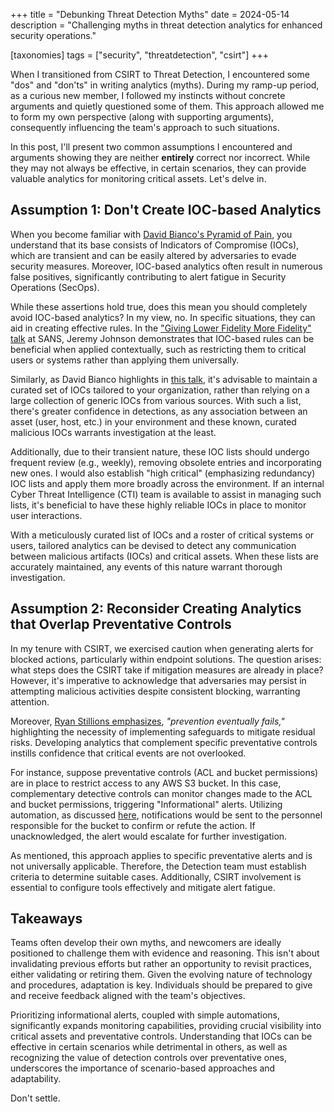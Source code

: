 +++
title = "Debunking Threat Detection Myths"
date  = 2024-05-14
description = "Challenging myths in threat detection analytics for enhanced security operations."

[taxonomies]
tags = ["security", "threatdetection", "csirt"]
+++

When I transitioned from CSIRT to Threat Detection, I encountered some "dos" and "don'ts" in writing analytics (myths).  During my ramp-up period, as a curious new member, I followed my instincts without concrete arguments and quietly questioned some of them.  This approach allowed me to form my own perspective (along with supporting arguments), consequently influencing the team's approach to such situations.

In this post, I'll present two common assumptions I encountered and arguments showing they are neither **entirely** correct nor incorrect.  While they may not always be effective, in certain scenarios, they can provide valuable analytics for monitoring critical assets.  Let's delve in.


## Assumption 1: Don't Create IOC-based Analytics
When you become familiar with [David Bianco's Pyramid of Pain](https://www.attackiq.com/glossary/pyramid-of-pain/), you understand that its base consists of Indicators of Compromise (IOCs), which are transient and can be easily altered by adversaries to evade security measures.  Moreover, IOC-based analytics often result in numerous false positives, significantly contributing to alert fatigue in Security Operations (SecOps).

While these assertions hold true, does this mean you should completely avoid IOC-based analytics?  In my view, no.  In specific situations, they can aid in creating effective rules.  In the ["Giving Lower Fidelity More Fidelity" talk](https://www.youtube.com/watch?v=NRY5fKZDGVU) at SANS, Jeremy Johnson demonstrates that IOC-based rules can be beneficial when applied contextually, such as restricting them to critical users or systems rather than applying them universally.

Similarly, as David Bianco highlights in [this talk](https://www.youtube.com/watch?v=ueGZosLD7iE), it's advisable to maintain a curated set of IOCs tailored to your organization, rather than relying on a large collection of generic IOCs from various sources.  With such a list, there's greater confidence in detections, as any association between an asset (user, host, etc.) in your environment and these known, curated malicious IOCs warrants investigation at the least.

Additionally, due to their transient nature, these IOC lists should undergo frequent review (e.g., weekly), removing obsolete entries and incorporating new ones.  I would also establish "high critical" (emphasizing redundancy) IOC lists and apply them more broadly across the environment.  If an internal Cyber Threat Intelligence (CTI) team is available to assist in managing such lists, it's beneficial to have these highly reliable IOCs in place to monitor user interactions.

With a meticulously curated list of IOCs and a roster of critical systems or users, tailored analytics can be devised to detect any communication between malicious artifacts (IOCs) and critical assets. When these lists are accurately maintained, any events of this nature warrant thorough investigation.


## Assumption 2: Reconsider Creating Analytics that Overlap Preventative Controls
In my tenure with CSIRT, we exercised caution when generating alerts for blocked actions, particularly within endpoint solutions.  The question arises: what steps does the CSIRT take if mitigation measures are already in place?  However, it's imperative to acknowledge that adversaries may persist in attempting malicious activities despite consistent blocking, warranting attention.

Moreover, [Ryan Stillions emphasizes](https://ryanstillions.blogspot.com/2014/04/the-dml-model_21.html), *"prevention eventually fails,"* highlighting the necessity of implementing safeguards to mitigate residual risks.  Developing analytics that complement specific preventative controls instills confidence that critical events are not overlooked.

For instance, suppose preventative controls (ACL and bucket permissions) are in place to restrict access to any AWS S3 bucket.  In this case, complementary detective controls can monitor changes made to the ACL and bucket permissions, triggering "Informational" alerts.  Utilizing automation, as discussed [here](@/2024-secops-beyond-tuning-analytics.md), notifications would be sent to the personnel responsible for the bucket to confirm or refute the action.  If unacknowledged, the alert would escalate for further investigation.

As mentioned, this approach applies to specific preventative alerts and is not universally applicable. Therefore, the Detection team must establish criteria to determine suitable cases.  Additionally, CSIRT involvement is essential to configure tools effectively and mitigate alert fatigue.


## Takeaways
Teams often develop their own myths, and newcomers are ideally positioned to challenge them with evidence and reasoning.  This isn't about invalidating previous efforts but rather an opportunity to revisit practices, either validating or retiring them.  Given the evolving nature of technology and procedures, adaptation is key.  Individuals should be prepared to give and receive feedback aligned with the team's objectives.

Prioritizing informational alerts, coupled with simple automations, significantly expands monitoring capabilities, providing crucial visibility into critical assets and preventative controls.  Understanding that IOCs can be effective in certain scenarios while detrimental in others, as well as recognizing the value of detection controls over preventative ones, underscores the importance of scenario-based approaches and adaptability.

Don't settle.

